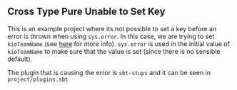 ## Cross Type Pure Unable to Set Key

This is an example project where its not possible to set a key before an error is thrown
when using `sys.error`. In this case, we are trying to set `kioTeamName` (see [here](https://github.com/zalando-incubator/sbt-stups/blob/master/src/main/scala/sbtstups/SbtStupsPlugin.scala#L43-L44)
for more info). `sys.error` is used in the initial value of `kioTeamName` to make sure that the value is set (since there is
no sensible default).

The plugin that is causing the error is `sbt-stups` and it can be seen in `project/plugins.sbt`